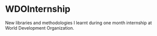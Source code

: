 # WDOInternship
New libraries and methodologies I learnt during one month internship at World Development Organization.

